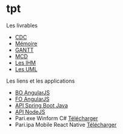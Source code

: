 # tpt

Les livrables

 - [CDC](https://github.com/zulmianah/tpt/blob/master/cdc.pdf)
 - [Mémoire](https://github.com/zulmianah/tpt/blob/master/memoire.pdf)
 - [GANTT](https://github.com/zulmianah/tpt/blob/master/gantt.pdf)
 - [MCD](https://github.com/zulmianah/tpt/blob/master/mcd.pdf)
 - [Les IHM](https://github.com/zulmianah/tpt/tree/master/ihm)
 - [Les UML](https://github.com/zulmianah/tpt/tree/master/uml)

Les liens et les applications

 - [BO AngularJS](https://tpt-angular-bo.herokuapp.com/)
 - [FO AngularJS](https://tpt-angular-fo.herokuapp.com/)
 - [API Spring Boot Java](https://tpt-spring-boot.herokuapp.com/)
 - [API NodeJS](https://tpt-node.herokuapp.com/)
 - Pari.exe Winform C# [Télécharger](https://github.com/zulmianah/tpt/raw/master/app/pari.exe)
 - Pari.ipa Mobile React Native [Télécharger](https://github.com/zulmianah/tpt/raw/master/app/pari.ipa)
